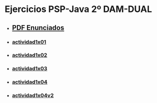 # Ejercicios PSP-Java 2º DAM-DUAL

- ## [PDF Enunciados](UD01-Actividades.pdf)
- ### [actividad1x01](Ejercicios/src/actividad1x01)
- ### [actividad1x02](Ejercicios/src/actividad1x02)
- ### [actividad1x03](Ejercicios/src/actividad1x03)
- ### [actividad1x04](Ejercicios/src/actividad1x04)
- ### [actividad1x04v2](Ejercicios/src/actividad1x04v2)
